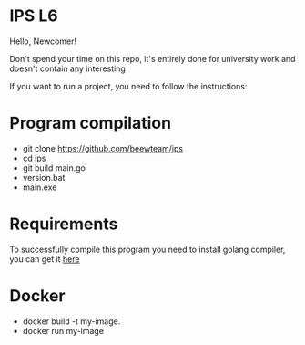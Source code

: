 # IPS L6
Hello, Newcomer!

Don't spend your time on this repo, it's entirely done for university work and doesn't contain any interesting 

If you want to run a project, you need to follow the instructions:

# Program compilation
* git clone https://github.com/beewteam/ips
* cd ips
* git build main.go
* version.bat
* main.exe

# Requirements
To successfully compile this program you need to install golang compiler, you can get it [here](https://golang.org/doc/install)

# Docker
* docker build -t my-image.
* docker run <some options> my-image <some options>
